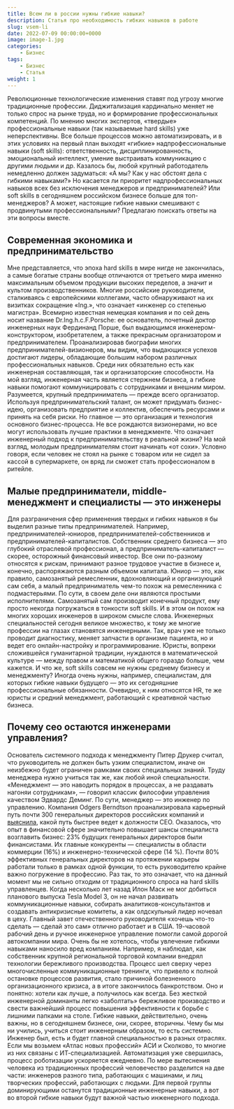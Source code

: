 ```yaml
---
title: Всем ли в россии нужны гибкие навыки?
description: Статья про необходимость гибких навыков в работе
slug: vsem-li
date: 2022-07-09 00:00:00+0000
image: image-1.jpg
categories:
    - Бизнес
tags:
    - Бизнес
    - Статья
weight: 1       
---
```


Революционные технологические изменения ставят под угрозу многие традиционные профессии. Диджитализация кардинально меняет не только спрос на рынке труда, но и формирование профессиональных компетенций. По мнению многих экспертов, «твердые» профессиональные навыки (так называемые hard skills) уже неперспективны. Все больше процессов можно автоматизировать, и в этих условиях на первый план выходят «гибкие» надпрофессиональные навыки (soft skills): ответственность, дисциплинированность, эмоциональный интеллект, умение выстраивать коммуникацию с другими людьми и др.
Казалось бы, любой крупный работодатель немедленно должен задуматься: «А мы? Как у нас обстоят дела с гибкими навыками?» Но касается ли приоритет надпрофессиональных навыков всех без исключения менеджеров и предпринимателей? Или soft skills в сегодняшнем российском бизнесе больше для топ-менеджеров? А может, настоящие гибкие навыки смешивают с продвинутыми профессиональными? Предлагаю поискать ответы на эти вопросы вместе.

## Cовременная экономика и предпринимательство

Мне представляется, что эпоха hard skills в мире нигде не закончилась, а самые богатые страны вообще отличаются от третьего мира именно максимальным объемом продукции высоких переделов, а значит и культом производственников. Многие российские руководители, сталкиваясь с европейскими коллегами, часто обнаруживают на их визитках сокращение «Ing.», что означает «инженер со степенью магистра». Всемирно известная немецкая компания и по сей день носит название Dr.Ing.h.c.F.Porsche: ее основатель, почетный доктор инженерных наук Фердинанд Порше, был выдающимся инженером-конструктором, изобретателем, а также прекрасным организатором и предпринимателем.
Проанализировав биографии многих предпринимателей-визионеров, мы видим, что выдающихся успехов достигают лидеры, обладающие большим набором различных профессиональных навыков. Среди них обязательно есть как инженерная составляющая, так и организаторские способности. На мой взгляд, инженерная часть является стержнем бизнеса, а гибкие навыки помогают коммуницировать с сотрудниками и внешним миром.
Разумеется, крупный предприниматель — прежде всего организатор. Используя предпринимательский талант, он может придумать бизнес-идею, организовать предприятие и коллектив, обеспечить ресурсами и принять на себя риски. Но главное — это организация и технология основного бизнес-процесса. Не все рождаются визионерами, но все могут использовать лучшие практики в менеджменте. Что означает инженерный подход к предпринимательству в реальной жизни? На мой взгляд, молодым предпринимателям стоит начинать «от сохи». Условно говоря, если человек не стоял на рынке с товаром или не сидел за кассой в супермаркете, он вряд ли сможет стать профессионалом в ритейле.

## Малые предприниматели, middle-менеджмент и специалисты — это инженеры

Для разграничения сфер применения твердых и гибких навыков я бы выделил разные типы предпринимателей. Например, предпринимателей-юниоров, предпринимателей-собственников и предпринимателей-капиталистов. Собственник среднего бизнеса — это глубокий отраслевой профессионал, а предприниматель-капиталист — скорее, осторожный финансовый инвестор. Все они по-разному относятся к рискам, принимают разное трудовое участие в бизнесе и, конечно, распоряжаются разным объемом капитала.
Юниор — это, как правило, самозанятый ремесленник, вдохновляющий и организующий сам себя, а малый предприниматель чем-то похож на ремесленника с подмастерьями. По сути, в своем деле они являются простыми исполнителями. Самозанятый сам производит конечный продукт, ему просто некогда погружаться в тонкости soft skills. И в этом он похож на многих хороших инженеров в широком смысле слова.
Инженерных специальностей сегодня великое множество, к тому же многие профессии на глазах становятся инженерными. Так, врач уже не только проводит диагностику, меняет запчасти в организме пациента, но и ведет его онлайн-настройку и программирование. Юристы, вопреки сложившейся гуманитарной традиции, нуждаются в математической культуре — между правом и математикой общего гораздо больше, чем кажется.
И что же, soft skills совсем не нужны среднему бизнесу и менеджменту? Иногда очень нужны, например, специалистам, для которых гибкие навыки будущего — это их сегодняшние профессиональные обязанности. Очевидно, к ним относятся HR, те же юристы и средний менеджмент, работающий с креативной частью бизнеса.

## Почему сео остаются инженерами управления?

Основатель системного подхода к менеджменту Питер Друкер считал, что руководитель не должен быть узким специалистом, иначе он неизбежно будет ограничен рамками своих специальных знаний. Труду менеджера нужно учиться так же, как любой иной специальности. «Менеджмент — это наводить порядок в процессах, а не раздавать нагоняи сотрудникам», — говорил классик философии управления качеством Эдвардс Деминг. По сути, менеджер — это инженер по управлению.
Компания Odgers Berndtson проанализировала карьерный путь почти 300 генеральных директоров российских компаний и [выяснила](https://dzen.ru/away?to=https%3A%2F%2Fwww.top-personal.ru%2Fissue.html%3F5279), какой путь быстрее ведет к должности CEO. Оказалось, что опыт в финансовой сфере значительно повышает шансы специалиста возглавить бизнес: 23% будущих генеральных директоров были финансистами. Их главные конкуренты — специалисты в области коммерции (16%) и инженерно-технической сфере (14 %). Почти 80% эффективных генеральных директоров на протяжении карьеры работали только в рамках одной функции, то есть руководителю крайне важно погружение в профессию. Раз так, то это означает, что на данный момент мы не сильно отходим от традиционного спроса на hard skills управленцев.
Когда несколько лет назад Илон Маск не мог добиться планового выпуска Tesla Model 3, он не начал развивать коммуникационные навыки, собирать аналитиков-консультантов и создавать антикризисные комитеты, а как олдскульный лидер ночевал в цеху. Главный завет отечественного руководителя «хочешь что-то сделать — сделай это сам» отлично работает и в США. 19-часовой рабочий день и ручное инженерное управление помогли самой дорогой автокомпании мира.
Очень бы не хотелось, чтобы увлечение гибкими навыками наносило вред компаниям. Например, я наблюдал, как собственник крупной региональной торговой компании внедрял технологии бережливого производства. Процесс шел сверху через многочисленные коммуникационные тренинги, что привело к полной остановке процессов развития, стало причиной болезненного организационного кризиса, а в итоге закончилось банкротством. Оно и понятно: хотели как лучше, а получилось как всегда. Без жесткой инженерной доминанты легко «заболтать» бережливое производство и свести важнейший процесс повышения эффективности к борьбе с лишними папками на столе.
Гибкие навыки, действительно, очень важны, но в сегодняшнем бизнесе, они, скорее, вторичны. Чему бы мы ни учились, учиться стоит инженерным образом, то есть системно. Инженер был, есть и будет главной специальностью в разных отраслях. Если мы возьмем «Атлас новых профессий» АСИ и Сколково, то многие из них связаны с ИТ-специализацией. Автоматизация уже свершилась, процесс роботизации ускоряется ежедневно. По мере вытеснения человека из традиционных профессий человечество разделится на две части: инженеров разного типа, работающих с машинами, и лиц творческих профессий, работающих с людьми. Для первой группы доминирующими останутся традиционные инженерные навыки, а вот во второй гибкие навыки будут важной частью инженерного подхода.